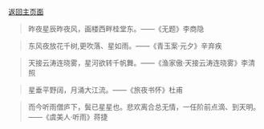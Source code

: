 [返回主页面](https://kxy0618.top/)

> 昨夜星辰昨夜风，画楼西畔桂堂东。——《无题》李商隐



> 东风夜放花千树,更吹落、星如雨。——《青玉案·元夕》辛弃疾



>天接云涛连晓雾，星河欲转千帆舞。——《渔家傲·天接云涛连晓雾》李清照



> 星垂平野阔，月涌大江流。——《旅夜书怀》杜甫



>而今听雨僧庐下，鬓已星星也。悲欢离合总无情，一任阶前点滴、到天明。——《虞美人·听雨》蒋捷

